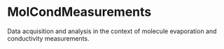 # MolCondMeasurements
Data acquisition and analysis in the context of molecule evaporation and conductivity measurements.
